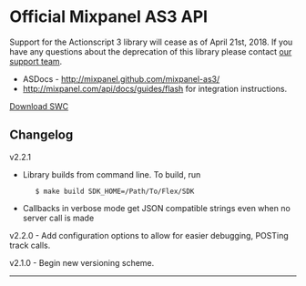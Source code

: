 Official Mixpanel AS3 API
=========================
Support for the Actionscript 3 library will cease as of April 21st, 2018. If you have any questions about the deprecation of this library please contact [our support team](https://help.mixpanel.com/hc/en-us/requests/new?ticket_form_id=685608).


 * ASDocs - http://mixpanel.github.com/mixpanel-as3/
 * http://mixpanel.com/api/docs/guides/flash for integration instructions.

[Download SWC](https://github.com/mixpanel/mixpanel-as3/raw/master/bin/mixpanel-as3-lib.swc)

Changelog
---------
v2.2.1

- Library builds from command line. To build, run

         $ make build SDK_HOME=/Path/To/Flex/SDK

- Callbacks in verbose mode get JSON compatible strings even when
         no server call is made

v2.2.0 - Add configuration options to allow for easier debugging, POSTing track calls.

v2.1.0 - Begin new versioning scheme.

------------------------------------------------------------------
